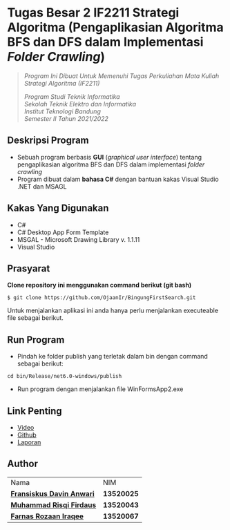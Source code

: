 # Tugas Besar 2 IF2211 Strategi Algoritma (Pengaplikasian Algoritma BFS dan DFS dalam Implementasi _Folder Crawling_)
> _Program Ini Dibuat Untuk Memenuhi Tugas Perkuliahan Mata Kuliah Strategi Algoritma (IF2211)_ <br/>
>
> _Program Studi Teknik Informatika <br/>
> Sekolah Teknik Elektro dan Informatika <br/>
> Institut Teknologi Bandung <br/>
> Semester II Tahun 2021/2022 <br/>_

## Deskripsi Program
- Sebuah program berbasis **GUI** (_graphical user interface_) tentang pengaplikasian algoritma BFS dan DFS dalam implementasi _folder crawling_
- Program dibuat dalam **bahasa C#** dengan bantuan kakas Visual Studio .NET dan MSAGL

## Kakas Yang Digunakan
- C# 
- C# Desktop App Form Template
- MSGAL - Microsoft Drawing Library v. 1.1.11
- Visual Studio

## Prasyarat
**Clone repository ini menggunakan command berikut (git bash)**
```
$ git clone https://github.com/OjaanIr/BingungFirstSearch.git
```
Untuk menjalankan aplikasi ini anda hanya perlu menjalankan executeable file sebagai berikut.

## Run Program

- Pindah ke folder publish yang terletak dalam bin dengan command sebagai berikut:
```
cd bin/Release/net6.0-windows/publish
```

- Run program dengan menjalankan file WinFormsApp2.exe

## Link Penting
- [Video](https://www.youtube.com/watch?v=aPQZ0sCv-Gw)
- [Github](https://github.com/OjaanIr/BingungFirstSearch)
- [Laporan](https://itbdsti-my.sharepoint.com/:w:/g/personal/13520025_mahasiswa_itb_ac_id/EQJ4N9mk2h1OiPou0rqVYw0BpLned-uH6GYpYAMRzU4MQw?rtime=MYYdFl0O2kg)

## Author
<table>
  <tr>
    <td> Nama </td>
    <td> NIM </td>
  </tr>
  <tr>
    <td><a href="https://github.com/fdavin"><b>Fransiskus Davin Anwari</b></a></td>
    <td><b>13520025</b></td>
  </tr>
  <tr>
    <td><a href="https://github.com/mrfirdauss-20"><b>Muhammad Risqi Firdaus</b></a></td>
    <td><b>13520043</b></td>
  </tr>
  </tr>
  <tr>
    <td><a href="https://github.com/OjaanIr"><b>Farnas Rozaan Iraqee</b></a></td>
    <td><b>13520067</b></td>
  </tr>
</table>
